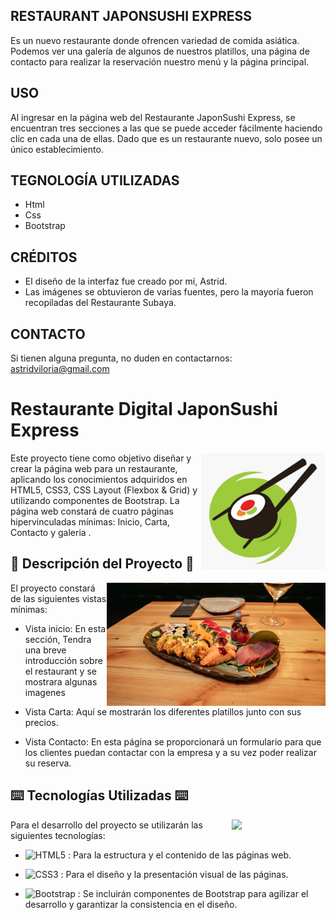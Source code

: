 ## RESTAURANT JAPONSUSHI EXPRESS
Es un nuevo restaurante donde ofrencen variedad de comida asiática. Podemos ver una galería de algunos de nuestros platillos, una página de contacto para realizar la reservación nuestro menú y la página principal.

## USO 
Al ingresar en la página web del Restaurante JaponSushi Express, se encuentran tres secciones a las que se puede acceder fácilmente haciendo clic en cada una de ellas. Dado que es un restaurante nuevo, solo posee un único establecimiento.

##  TEGNOLOGÍA UTILIZADAS
- Html 
- Css
- Bootstrap 

## CRÉDITOS 

-  El diseño de la interfaz fue creado por mí, Astrid. 
- Las imágenes se obtuvieron de varias fuentes, pero la mayoría fueron recopiladas del Restaurante Subaya.



## CONTACTO 
Si tienen alguna pregunta, no duden en contactarnos: astridviloria@gmail.com



#   Restaurante Digital JaponSushi Express  

<img align="right" src="./img/logo.jpg" width="200" />

Este proyecto tiene como objetivo diseñar y crear la página web para un restaurante, aplicando los conocimientos adquiridos en HTML5, CSS3, CSS Layout (Flexbox & Grid) y utilizando componentes de Bootstrap. La página web constará de cuatro páginas hipervinculadas mínimas: Inicio, Carta, Contacto y galeria .

## 📑 Descripción del Proyecto 📑

<img align="right" src="./img/freestyle.jpg" width="350" />

El proyecto constará de las siguientes vistas mínimas:

-  Vista inicio: En esta sección,  Tendra una breve introducción sobre el restaurant  y se mostrara algunas imagenes 

-  Vista Carta: Aquí se mostrarán los diferentes platillos junto con sus precios.

-  Vista Contacto: En esta página se proporcionará un formulario para que los clientes puedan contactar con la empresa y a su vez poder realizar su reserva.

## ⌨️ Tecnologías Utilizadas ⌨️

<img align="right" src="https://media2.giphy.com/media/bGgsc5mWoryfgKBx1u/200w.gif?cid=6c09b952pyhf3ubrmaz4jwnhwbwfp9q5asjg2ygyly6b6uk4&ep=v1_gifs_search&rid=200w.gif&ct=g" width="150" />

Para el desarrollo del proyecto se utilizarán las siguientes tecnologías:

- ![HTML5](https://img.shields.io/badge/html5-%23E34F26.svg?style=for-the-badge&logo=html5&logoColor=white) : Para la estructura y el contenido de las páginas web.
  
- ![CSS3](https://img.shields.io/badge/css3-%231572B6.svg?style=for-the-badge&logo=css3&logoColor=white) : Para el diseño y la presentación visual de las páginas.

- ![Bootstrap](https://img.shields.io/badge/bootstrap-%238511FA.svg?style=for-the-badge&logo=bootstrap&logoColor=white) : Se incluirán componentes de Bootstrap para agilizar el desarrollo y garantizar la consistencia en el diseño.



